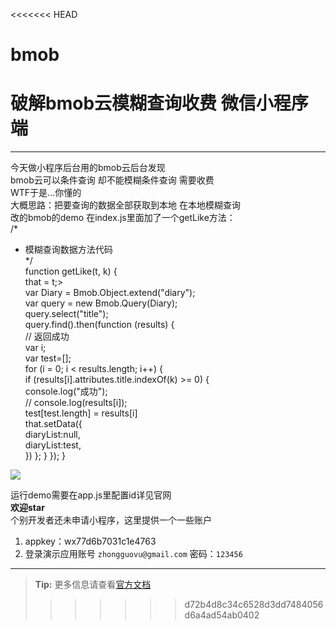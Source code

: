 <<<<<<< HEAD
# bmob
破解bmob云模糊查询收费 微信小程序端
=======
----------
今天做小程序后台用的bmob云后台发现<br>
bmob云可以条件查询 却不能模糊条件查询 需要收费<br>
WTF于是...你懂的<br>
大概思路：把要查询的数据全部获取到本地 在本地模糊查询<br>
改的bmob的demo 在index.js里面加了一个getLike方法：<br>
/*<br>
* 模糊查询数据方法代码<br>
*/<br>
function getLike(t, k) {<br>
    that = t;><br>
    var Diary = Bmob.Object.extend("diary");<br>
    var query = new Bmob.Query(Diary);<br>
    query.select("title");<br>
    query.find().then(function (results) {<br>
        // 返回成功<br>
        var i;<br>
        var test=[];<br>
        for (i = 0; i < results.length; i++) {<br>
            if (results[i].attributes.title.indexOf(k) >= 0) {<br>
                console.log("成功");<br>
                // console.log(results[i]);<br>
                test[test.length] = results[i]<br>
                that.setData({<br>
                    diaryList:null,<br>
                    diaryList:test,<br>
                })
            };
        }
    });
}


![](http://bmob-cdn-15848.b0.upaiyun.com/2017/12/28/0bbc0965400e0687802916dbdd0d3593.gif)

运行demo需要在app.js里配置id详见官网 <br>
**欢迎star**<br>
个别开发者还未申请小程序，这里提供一个一些账户
1. appkey：wx77d6b7031c1e4763
2. 登录演示应用账号 `zhongguovu@gmail.com` 密码：`123456`


----------

> **Tip:** 更多信息请查看[官方文档](http://docs.bmob.cn/data/wechatApp/a_faststart/doc/index.html "官方使用文档")  
>>>>>>> d72b4d8c34c6528d3dd7484056d6a4ad54ab0402
